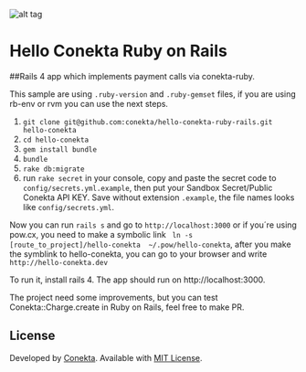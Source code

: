 ![alt tag](https://raw.github.com/conekta/hello-conekta-ruby-rails/master/readme_files/cover.png)

# Hello Conekta Ruby on Rails

##Rails 4 app which implements payment calls via conekta-ruby.

This sample are using ``.ruby-version`` and ``.ruby-gemset`` files, if you are using rb-env or rvm you can use the next steps.

1. ``git clone git@github.com:conekta/hello-conekta-ruby-rails.git hello-conekta``
2. ``cd hello-conekta``
3. ``gem install bundle``
4. ``bundle``
5. ``rake db:migrate``
6. run ``rake secret`` in your console, copy and paste the secret code to ``config/secrets.yml.example``, then put your Sandbox Secret/Public Conekta API KEY. Save without extension ``.example``, the file names looks like ``config/secrets.yml``.

Now you can run ``rails s`` and go to ``http://localhost:3000`` or if you´re using pow.cx, you need to make a symbolic link `` ln -s [route_to_project]/hello-conekta  ~/.pow/hello-conekta``, after you make the symblink to hello-conekta, you can go to your browser and write ``http://hello-conekta.dev``

To run it, install rails 4. The app should run on http://localhost:3000.

The project need some improvements, but you can test Conekta::Charge.create in Ruby on Rails, feel free to make PR.

License
-------
Developed by [Conekta](https://www.conekta.io). Available with [MIT License](LICENSE).